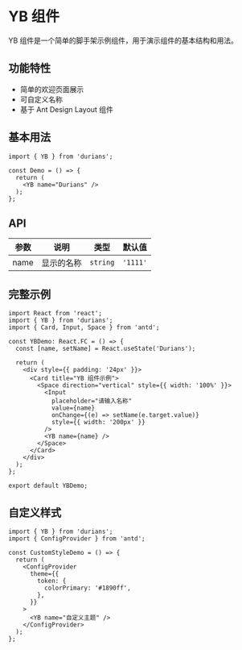 # YB 组件

YB 组件是一个简单的脚手架示例组件，用于演示组件的基本结构和用法。

## 功能特性

- 简单的欢迎页面展示
- 可自定义名称
- 基于 Ant Design Layout 组件

## 基本用法

```tsx
import { YB } from 'durians';

const Demo = () => {
  return (
    <YB name="Durians" />
  );
};
```

## API

| 参数 | 说明 | 类型 | 默认值 |
| --- | --- | --- | --- |
| name | 显示的名称 | `string` | `'1111'` |

## 完整示例

```tsx
import React from 'react';
import { YB } from 'durians';
import { Card, Input, Space } from 'antd';

const YBDemo: React.FC = () => {
  const [name, setName] = React.useState('Durians');

  return (
    <div style={{ padding: '24px' }}>
      <Card title="YB 组件示例">
        <Space direction="vertical" style={{ width: '100%' }}>
          <Input
            placeholder="请输入名称"
            value={name}
            onChange={(e) => setName(e.target.value)}
            style={{ width: '200px' }}
          />
          <YB name={name} />
        </Space>
      </Card>
    </div>
  );
};

export default YBDemo;
```

## 自定义样式

```tsx
import { YB } from 'durians';
import { ConfigProvider } from 'antd';

const CustomStyleDemo = () => {
  return (
    <ConfigProvider
      theme={{
        token: {
          colorPrimary: '#1890ff',
        },
      }}
    >
      <YB name="自定义主题" />
    </ConfigProvider>
  );
};
``` 